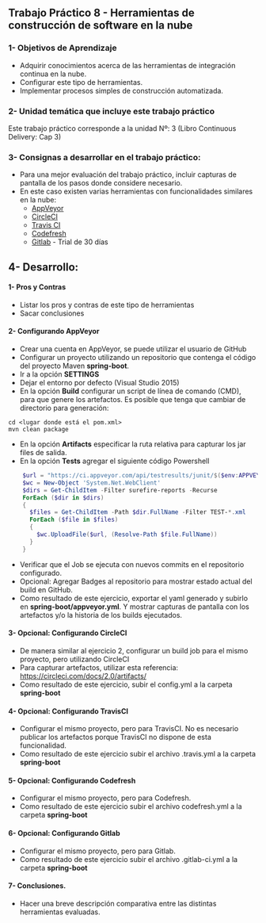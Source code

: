 ## Trabajo Práctico 8 - Herramientas de construcción de software en la nube
### 1- Objetivos de Aprendizaje
 - Adquirir conocimientos acerca de las herramientas de integración continua en la nube.
 - Configurar este tipo de herramientas.
 - Implementar procesos simples de construcción automatizada.

### 2- Unidad temática que incluye este trabajo práctico
Este trabajo práctico corresponde a la unidad Nº: 3 (Libro Continuous Delivery: Cap 3)

### 3- Consignas a desarrollar en el trabajo práctico:
 - Para una mejor evaluación del trabajo práctico, incluir capturas de pantalla de los pasos donde considere necesario.
 - En este caso existen varias herramientas con funcionalidades similares en la nube:
   - [AppVeyor](https://www.appveyor.com/)   
   - [CircleCI](https://circleci.com/)
   - [Travis CI](https://travis-ci.com/)
   - [Codefresh](https://codefresh.io/)
   - [Gitlab](https://about.gitlab.com/) - Trial de 30 días

## 4- Desarrollo:

#### 1- Pros y Contras
  - Listar los pros y contras de este tipo de herramientas
  - Sacar conclusiones

#### 2- Configurando AppVeyor
  - Crear una cuenta en AppVeyor, se puede utilizar el usuario de GitHub
  - Configurar un proyecto utilizando un repositorio que contenga el código del proyecto Maven **spring-boot**.
  - Ir a la opción **SETTINGS**
  - Dejar el entorno por defecto (Visual Studio 2015)
  - En la opción **Build** configurar un script de línea de comando (CMD), para que genere los artefactos. Es posible que tenga que cambiar de directorio para generación:
```
cd <lugar donde está el pom.xml>
mvn clean package
```
  - En la opción **Artifacts** especificar la ruta relativa para capturar los jar files de salida.
  - En la opción **Tests** agregar el siguiente código Powershell
  ```powershell
      $url = "https://ci.appveyor.com/api/testresults/junit/$($env:APPVEYOR_JOB_ID)"
      $wc = New-Object 'System.Net.WebClient'
      $dirs = Get-ChildItem -Filter surefire-reports -Recurse
      ForEach ($dir in $dirs)
      {
        $files = Get-ChildItem -Path $dir.FullName -Filter TEST-*.xml
        ForEach ($file in $files)
        {
          $wc.UploadFile($url, (Resolve-Path $file.FullName))
        }
      }
  ```
  - Verificar que el Job se ejecuta con nuevos commits en el repositorio configurado.
  - Opcional: Agregar Badges al repositorio para mostrar estado actual del build en GitHub.
  - Como resultado de este ejercicio, exportar el yaml generado y subirlo en **spring-boot/appveyor.yml**. Y mostrar capturas de pantalla con los artefactos y/o la historia de los builds ejecutados.

#### 3- Opcional: Configurando CircleCI
  - De manera similar al ejercicio 2, configurar un build job para el mismo proyecto, pero utilizando CircleCI
  - Para capturar artefactos, utilizar esta referencia: https://circleci.com/docs/2.0/artifacts/
  - Como resultado de este ejercicio, subir el config.yml a la carpeta **spring-boot**

#### 4- Opcional: Configurando TravisCI
  - Configurar el mismo proyecto, pero para TravisCI. No es necesario publicar los artefactos porque TravisCI no dispone de esta funcionalidad.
  - Como resultado de este ejercicio subir el archivo .travis.yml a la carpeta **spring-boot**

#### 5- Opcional: Configurando Codefresh
  - Configurar el mismo proyecto, pero para Codefresh. 
  - Como resultado de este ejercicio subir el archivo codefresh.yml a la carpeta **spring-boot**

#### 6- Opcional: Configurando Gitlab
  - Configurar el mismo proyecto, pero para Gitlab. 
  - Como resultado de este ejercicio subir el archivo .gitlab-ci.yml a la carpeta **spring-boot**

#### 7- Conclusiones.
  - Hacer una breve descripción comparativa entre las distintas herramientas evaluadas.
